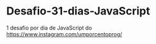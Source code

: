 # Desafio-31-dias-JavaScript
1 desafio por dia de JavaScript  do https://www.instagram.com/umporcentoprog/
